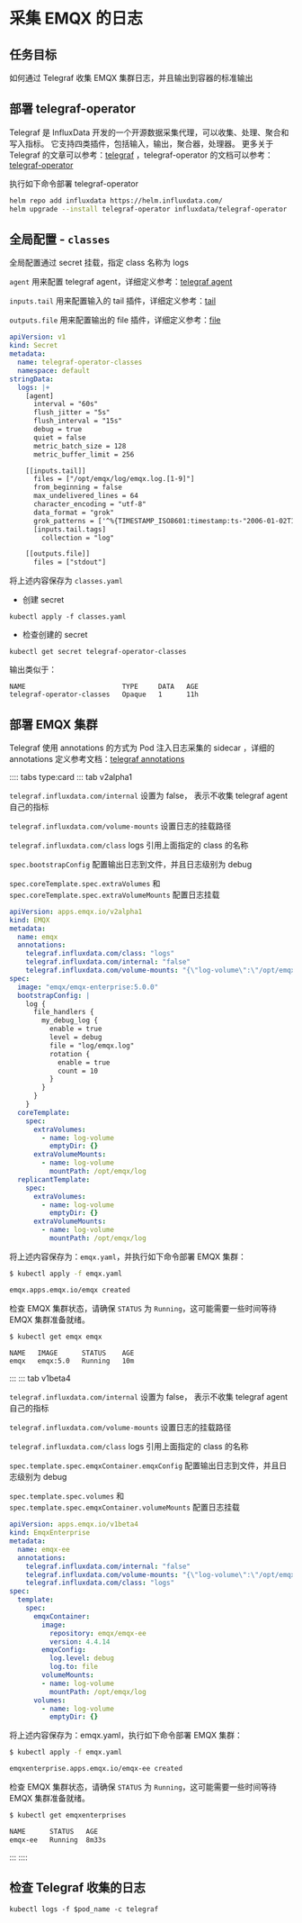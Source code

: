 # 采集 EMQX 的日志

## 任务目标

如何通过 Telegraf 收集 EMQX 集群日志，并且输出到容器的标准输出

## 部署 telegraf-operator

Telegraf 是 InfluxData 开发的一个开源数据采集代理，可以收集、处理、聚合和写入指标。 它支持四类插件，包括输入，输出，聚合器，处理器。 更多关于 Telegraf 的文章可以参考：[telegraf](https://docs.influxdata.com/telegraf/v1.24/) ，telegraf-operator 的文档可以参考： [telegraf-operator](https://github.com/influxdata/telegraf-operator)

执行如下命令部署 telegraf-operator

```bash
helm repo add influxdata https://helm.influxdata.com/
helm upgrade --install telegraf-operator influxdata/telegraf-operator
```

## 全局配置 - `classes`

全局配置通过 secret 挂载，指定 class 名称为 logs

`agent` 用来配置 telegraf agent，详细定义参考：[telegraf agent](https://github.com/influxdata/telegraf/blob/master/docs/CONFIGURATION.md#agent)

`inputs.tail` 用来配置输入的 tail 插件，详细定义参考：[tail](https://github.com/influxdata/telegraf/blob/master/plugins/inputs/tail/README.md)

`outputs.file` 用来配置输出的 file 插件，详细定义参考：[file](https://github.com/influxdata/telegraf/blob/master/plugins/inputs/tail/README.md)

```yaml
apiVersion: v1
kind: Secret
metadata:
  name: telegraf-operator-classes
  namespace: default
stringData:
  logs: |+
    [agent]
      interval = "60s"
      flush_jitter = "5s"
      flush_interval = "15s"
      debug = true
      quiet = false
      metric_batch_size = 128
      metric_buffer_limit = 256

    [[inputs.tail]]
      files = ["/opt/emqx/log/emqx.log.[1-9]"]
      from_beginning = false
      max_undelivered_lines = 64
      character_encoding = "utf-8"
      data_format = "grok"
      grok_patterns = ['^%{TIMESTAMP_ISO8601:timestamp:ts-"2006-01-02T15:04:05.999999999-07:00"} \[%{LOGLEVEL:level}\] (?m)%{GREEDYDATA:messages}$']
      [inputs.tail.tags]
        collection = "log"

    [[outputs.file]]
      files = ["stdout"]
```

将上述内容保存为 `classes.yaml`

- 创建 secret

```shell
kubectl apply -f classes.yaml
```

- 检查创建的 secret

```shell
kubectl get secret telegraf-operator-classes
```

输出类似于：

```shell
NAME                        TYPE     DATA   AGE
telegraf-operator-classes   Opaque   1      11h
```

## 部署 EMQX 集群

Telegraf 使用 annotations 的方式为 Pod 注入日志采集的 sidecar ，详细的 annotations 定义参考文档：[telegraf annotations](https://github.com/influxdata/telegraf-operator#pod-level-annotations)

:::: tabs type:card
::: tab v2alpha1

`telegraf.influxdata.com/internal` 设置为 false， 表示不收集 telegraf agent 自己的指标

`telegraf.influxdata.com/volume-mounts` 设置日志的挂载路径

`telegraf.influxdata.com/class` logs 引用上面指定的 class 的名称

`spec.bootstrapConfig` 配置输出日志到文件，并且日志级别为 debug

`spec.coreTemplate.spec.extraVolumes` 和 `spec.coreTemplate.spec.extraVolumeMounts` 配置日志挂载


```yaml
apiVersion: apps.emqx.io/v2alpha1
kind: EMQX
metadata:
  name: emqx
  annotations:
    telegraf.influxdata.com/class: "logs"
    telegraf.influxdata.com/internal: "false"
    telegraf.influxdata.com/volume-mounts: "{\"log-volume\":\"/opt/emqx/log\"}"
spec:
  image: "emqx/emqx-enterprise:5.0.0"
  bootstrapConfig: |
    log {
      file_handlers {
        my_debug_log {
          enable = true
          level = debug
          file = "log/emqx.log"
          rotation {
            enable = true
            count = 10
          }
        }
      }
    }
  coreTemplate:
    spec:
      extraVolumes:
        - name: log-volume
          emptyDir: {}
      extraVolumeMounts:
        - name: log-volume
          mountPath: /opt/emqx/log
  replicantTemplate:
    spec:
      extraVolumes:
        - name: log-volume
          emptyDir: {}
      extraVolumeMounts:
        - name: log-volume
          mountPath: /opt/emqx/log
```

将上述内容保存为：`emqx.yaml`，并执行如下命令部署 EMQX 集群：

```bash
$ kubectl apply -f emqx.yaml

emqx.apps.emqx.io/emqx created
```

检查 EMQX 集群状态，请确保 `STATUS` 为 `Running`，这可能需要一些时间等待 EMQX 集群准备就绪。

```bash
$ kubectl get emqx emqx

NAME   IMAGE      STATUS    AGE
emqx   emqx:5.0   Running   10m
```

:::
::: tab v1beta4

`telegraf.influxdata.com/internal` 设置为 false， 表示不收集 telegraf agent 自己的指标

`telegraf.influxdata.com/volume-mounts` 设置日志的挂载路径

`telegraf.influxdata.com/class` logs 引用上面指定的 class 的名称

`spec.template.spec.emqxContainer.emqxConfig` 配置输出日志到文件，并且日志级别为 debug

`spec.template.spec.volumes` 和 `spec.template.spec.emqxContainer.volumeMounts` 配置日志挂载

```yaml
apiVersion: apps.emqx.io/v1beta4
kind: EmqxEnterprise
metadata:
  name: emqx-ee
  annotations:
    telegraf.influxdata.com/internal: "false"
    telegraf.influxdata.com/volume-mounts: "{\"log-volume\":\"/opt/emqx/log\"}"
    telegraf.influxdata.com/class: "logs"
spec:
  template:
    spec:
      emqxContainer:
        image:
          repository: emqx/emqx-ee
          version: 4.4.14
        emqxConfig:
          log.level: debug
          log.to: file
        volumeMounts:
        - name: log-volume
          mountPath: /opt/emqx/log
      volumes:
        - name: log-volume
          emptyDir: {}
```

将上述内容保存为：emqx.yaml，执行如下命令部署 EMQX 集群：

```bash
$ kubectl apply -f emqx.yaml

emqxenterprise.apps.emqx.io/emqx-ee created
```

检查 EMQX 集群状态，请确保 `STATUS` 为 `Running`，这可能需要一些时间等待 EMQX 集群准备就绪。

```bash
$ kubectl get emqxenterprises

NAME      STATUS   AGE
emqx-ee   Running  8m33s
```

:::
::::

## 检查 Telegraf 收集的日志

```
kubectl logs -f $pod_name -c telegraf
```


